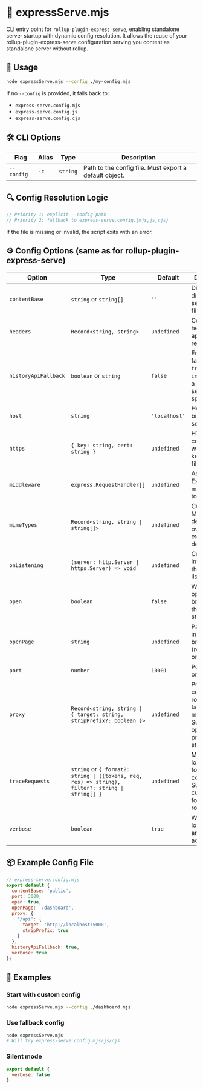 # 🧩 expressServe.mjs

CLI entry point for `rollup-plugin-express-serve`, enabling standalone server startup with dynamic config resolution. It allows the reuse of your rollup-plugin-express-serve configuration serving you content as standalone server without rollup.

## 🚀 Usage

```bash
node expressServe.mjs --config ./my-config.mjs
```

If no `--config` is provided, it falls back to:

- `express-serve.config.mjs`
- `express-serve.config.js`
- `express-serve.config.cjs`

## 🛠️ CLI Options

| Flag       | Alias | Type     | Description                                            |
| ---------- | ----- | -------- | ------------------------------------------------------ |
| `--config` | `-c`  | `string` | Path to the config file. Must export a default object. |

## 🔍 Config Resolution Logic

```js
// Priority 1: explicit --config path
// Priority 2: fallback to express-serve.config.{mjs,js,cjs}
```

If the file is missing or invalid, the script exits with an error.

## ⚙️ Config Options (same as for rollup-plugin-express-serve)

| Option               | Type                                                                                             | Default       | Description                                                                                  |
| -------------------- | ------------------------------------------------------------------------------------------------ | ------------- | -------------------------------------------------------------------------------------------- |
| `contentBase`        | `string` or `string[]`                                                                           | `''`          | Directory or directories to serve static files from                                          |
| `headers`            | `Record<string, string>`                                                                         | `undefined`   | Custom headers to apply to all responses                                                     |
| `historyApiFallback` | `boolean` or `string`                                                                            | `false`       | Enable SPA fallback. If `true`, serves `index.html`. If a string, serves the specified file |
| `host`               | `string`                                                                                         | `'localhost'` | Hostname to bind the server to                                                               |
| `https`              | `{ key: string, cert: string }`                                                                  | `undefined`   | HTTPS configuration with paths to key and cert files                                         |
| `middleware`         | `express.RequestHandler[]`                                                                       | `undefined`   | Additional Express middleware to apply                                                       |
| `mimeTypes`          | `Record<string, string \| string[]>`                                                             | `undefined`   | Custom MIME type definitions to override or extend defaults                                  |
| `onListening`        | `(server: http.Server \| https.Server) => void`                                                  | `undefined`   | Callback invoked once the server is listening                                                |
| `open`               | `boolean`                                                                                        | `false`       | Whether to open the browser after the server starts                                          |
| `openPage`           | `string`                                                                                         | `undefined`   | Page to open in the browser (relative path or full URL)                                      |
| `port`               | `number`                                                                                         | `10001`       | Port to listen on                                                                            |
| `proxy`              | `Record<string, string \| { target: string, stripPrefix?: boolean }>`                            | `undefined`   | Proxy configuration: route to target mapping. Supports optional prefix stripping             |
| `traceRequests`      | `string` or `{ format?: string \| ((tokens, req, res) => string), filter?: string \| string[] }` | `undefined`   | Morgan logging format or configuration. Supports custom format and route filtering           |
| `verbose`            | `boolean`                                                                                        | `true`        | Whether to log server and proxy activity                                                     |

## 📦 Example Config File

```js
// express-serve.config.mjs
export default {
  contentBase: 'public',
  port: 3000,
  open: true,
  openPage: '/dashboard',
  proxy: {
    '/api': {
      target: 'http://localhost:5000',
      stripPrefix: true
    }
  },
  historyApiFallback: true,
  verbose: true
};
```

## 🧪 Examples

### Start with custom config

```bash
node expressServe.mjs --config ./dashboard.mjs
```

### Use fallback config

```bash
node expressServe.mjs
# Will try express-serve.config.mjs/js/cjs
```

### Silent mode

```js
export default {
  verbose: false
}
```
